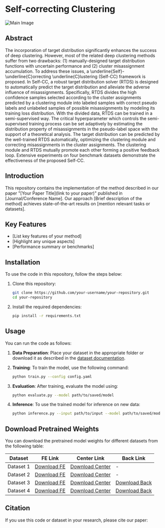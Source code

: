 # Self-correcting Clustering

![Main Image](path/to/your/main-image.png)

## Abstract

The incorporation of target distribution significantly enhances the success of deep clustering. However, most of the related deep clustering methods suffer from two drawbacks: (1) manually-designed target distribution functions with uncertain performance and (2) cluster misassignment accumulation. To address these issues, a \underline{Self}-\underline{C}orrecting \underline{C}lustering (Self-CC) framework is proposed. In Self-CC, a robust target distribution solver (RTDS) is designed to automatically predict the target distribution and alleviate the adverse influence of misassignments. Specifically, RTDS divides the high confidence samples selected according to the cluster assignments predicted by a clustering module into labeled samples with correct pseudo labels and unlabeled samples of possible misassignments by modeling its training loss distribution. With the divided data, RTDS can be trained in a semi-supervised way. The critical hyperparameter which controls the semi-supervised training process can be set adaptively by estimating the distribution property of misassignments in the pseudo-label space with the support of a theoretical analysis. The target distribution can be predicted by the well-trained RTDS automatically, optimizing the clustering module and correcting misassignments in the cluster assignments. The clustering module and RTDS mutually promote each other forming a positive feedback loop. Extensive experiments on four benchmark datasets demonstrate the effectiveness of the proposed Self-CC.

## Introduction

This repository contains the implementation of the method described in our paper "[Your Paper Title](link to your paper)" published in [Journal/Conference Name]. Our approach [Brief description of the method] achieves state-of-the-art results on [mention relevant tasks or datasets].

## Key Features

- [List key features of your method]
- [Highlight any unique aspects]
- [Performance summary or benchmarks]

## Installation

To use the code in this repository, follow the steps below:

1. Clone this repository:
    ```bash
    git clone https://github.com/your-username/your-repository.git
    cd your-repository
    ```

2. Install the required dependencies:
    ```bash
    pip install -r requirements.txt
    ```

## Usage

You can run the code as follows:

1. **Data Preparation**: 
   Place your dataset in the appropriate folder or download it as described in the [dataset documentation](link-to-dataset-documentation).

2. **Training**:
   To train the model, use the following command:
    ```bash
    python train.py --config config.yaml
    ```

3. **Evaluation**:
   After training, evaluate the model using:
    ```bash
    python evaluate.py --model path/to/saved/model
    ```

4. **Inference**:
   To use the trained model for inference on new data:
    ```bash
    python inference.py --input path/to/input --model path/to/saved/model
    ```

## Download Pretrained Weights

You can download the pretrained model weights for different datasets from the following table:

| Dataset   | FE Link                                | Center Link                              | Back Link                               |
|-----------|----------------------------------------|------------------------------------------|-----------------------------------------|
| Dataset 1 | [Download FE](https://example.com/dataset1/fe)   | [Download Center](https://example.com/dataset1/center) | -                                       |
| Dataset 2 | [Download FE](https://example.com/dataset2/fe)   | [Download Center](https://example.com/dataset2/center) | -                                       |
| Dataset 3 | [Download FE](https://example.com/dataset3/fe)   | [Download Center](https://example.com/dataset3/center) | [Download Back](https://example.com/dataset3/back) |
| Dataset 4 | [Download FE](https://example.com/dataset4/fe)   | [Download Center](https://example.com/dataset4/center) | [Download Back](https://example.com/dataset4/back) |

## Citation

If you use this code or dataset in your research, please cite our paper:

